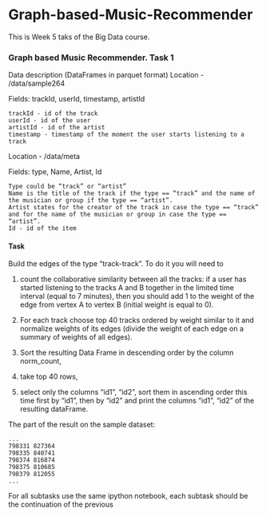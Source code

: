 # Graph-based-Music-Recommender

This is Week 5 taks of the Big Data course.

<H3>Graph based Music Recommender. Task 1</H3>
Data description (DataFrames in parquet format)
Location - /data/sample264

Fields: trackId, userId, timestamp, artistId

    trackId - id of the track
    userId - id of the user
    artistId - id of the artist
    timestamp - timestamp of the moment the user starts listening to a track

Location - /data/meta

Fields: type, Name, Artist, Id

    Type could be “track” or “artist”
    Name is the title of the track if the type == “track” and the name of the musician or group if the type == “artist”.
    Artist states for the creator of the track in case the type == “track” and for the name of the musician or group in case the type == “artist”.
    Id - id of the item

<h4>Task</h4>
Build the edges of the type “track-track”. To do it you will need to 

1) count the collaborative similarity between all the tracks: if a user has started listening to the tracks A and B together in the limited time interval (equal to 7 minutes), then you should add 1 to the weight of the edge from vertex A to vertex B (initial weight is equal to 0). 

2) For each track choose top 40 tracks ordered by weight similar to it and normalize weights of its edges (divide the weight of each edge on a summary of weights of all edges).

3) Sort the resulting Data Frame in descending order by the column norm_count, 

4) take top 40 rows, 

5) select only the columns “id1”, “id2”, sort them in ascending order this time first by “id1”, then by “id2” and print the columns “id1”, “id2” of the resulting dataFrame.

The part of the result on the sample dataset:

    ...
    798331 827364
    798335 840741
    798374 816874
    798375 810685
    798379 812055
    ...

For all subtasks use the same ipython notebook, each subtask should be the continuation of the previous

